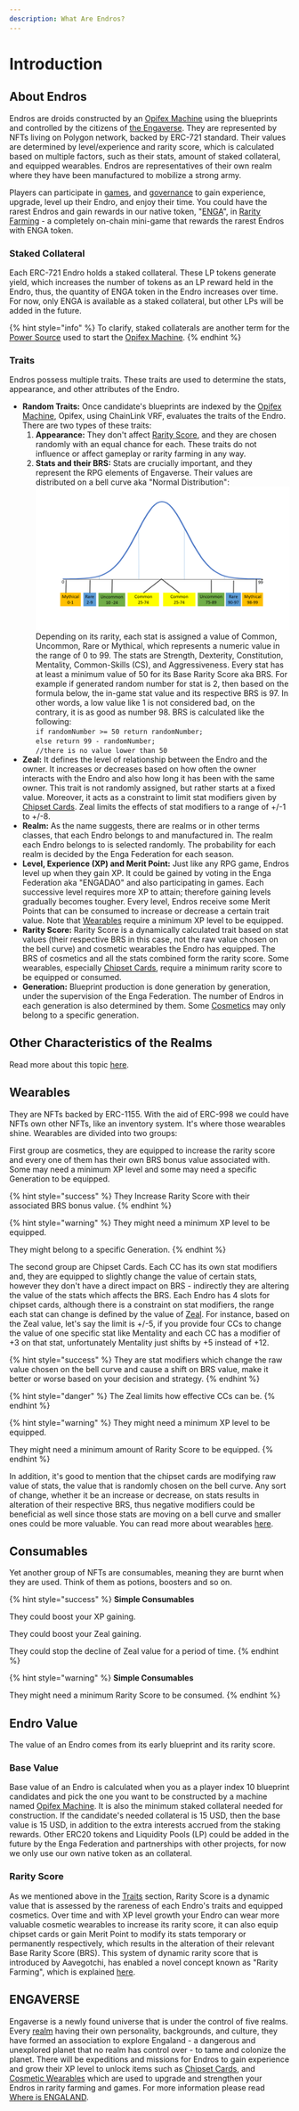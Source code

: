 ```yaml
---
description: What Are Endros?
---
```


# Introduction

## About Endros

Endros are droids constructed by an [Opifex Machine](../gameplay/opifex-machine.md) using the blueprints and controlled by the citizens of [the Engaverse](introduction.md#engaverse). They are represented by NFTs living on Polygon network, backed by ERC-721 standard. Their values are determined by level/experience and rarity score, which is calculated based on multiple factors, such as their stats, amount of staked collateral, and equipped wearables. Endros are representatives of their own realm where they have been manufactured to mobilize a strong army.

Players can participate in [games](../gameplay/games.md), and [governance](../communities/dao.md) to gain experience, upgrade, level up their Endro, and enjoy their time. You could have the rarest Endros and gain rewards in our native token, "[ENGA](../tokenomic-land/enga-token.md)", in [Rarity Farming](../gameplay/rarity-farming.md) - a completely on-chain mini-game that rewards the rarest Endros with ENGA token.

### Staked Collateral

Each ERC-721 Endro holds a staked collateral. These LP tokens generate yield, which increases the number of tokens as an LP reward held in the Endro, thus, the quantity of ENGA token in the Endro increases over time. For now, only ENGA is available as a staked collateral, but other LPs will be added in the future.

{% hint style="info" %}
To clarify, staked collaterals are another term for the [Power Source](../tokenomic-land/collateral.md) used to start the [Opifex Machine](../gameplay/opifex-machine.md).
{% endhint %}

### Traits

Endros possess multiple traits. These traits are used to determine the stats, appearance, and other attributes of the Endro.

* **Random Traits:** Once candidate's blueprints are indexed by the [Opifex Machine](../gameplay/opifex-machine.md), Opifex, using ChainLink VRF, evaluates the traits of the Endro. There are two types of these traits:
  1. **Appearance:** They don't affect [Rarity Score](introduction.md#rarity-score), and they are chosen randomly with an equal chance for each. These traits do not influence or affect gameplay or rarity farming in any way.
  2. **Stats and their BRS:** Stats are crucially important, and they represent the RPG elements of Engaverse. Their values are distributed on a bell curve aka "Normal Distribution":\
     ![](../.gitbook/assets/bell-curve.png)\
     Depending on its rarity, each stat is assigned a value of Common, Uncommon, Rare or Mythical, which represents a numeric value in the range of 0 to 99. The stats are Strength, Dexterity, Constitution, Mentality, Common-Skills (CS), and Aggressiveness. Every stat has at least a minimum value of 50 for its Base Rarity Score aka BRS. For example if generated random number for stat is 2, then based on the formula below, the in-game stat value and its respective BRS is 97. In other words, a low value like 1 is not considered bad, on the contrary, it is as good as number 98. BRS is calculated like the following:\
     `if randomNumber >= 50 return randomNumber;`\
     `else return 99 - randomNumber;`\
     `//there is no value lower than 50`
* **Zeal:** It defines the level of relationship between the Endro and the owner. It increases or decreases based on how often the owner interacts with the Endro and also how long it has been with the same owner. This trait is not randomly assigned, but rather starts at a fixed value. Moreover, it acts as a constraint to limit stat modifiers given by [Chipset Cards](../gameplay/wearables/chipset-cards.md). Zeal limits the effects of stat modifiers to a range of +/-1 to +/-8.
* **Realm:** As the name suggests, there are realms or in other terms classes, that each Endro belongs to and manufactured in. The realm each Endro belongs to is selected randomly. The probability for each realm is decided by the Enga Federation for each season.
* **Level, Experience (XP) and Merit Point:** Just like any RPG game, Endros level up when they gain XP. It could be gained by voting in the Enga Federation aka "ENGADAO" and also participating in games. Each successive level requires more XP to attain; therefore gaining levels gradually becomes tougher. Every level, Endros receive some Merit Points that can be consumed to increase or decrease a certain trait value. Note that [Wearables](../gameplay/wearables/) require a minimum XP level to be equipped.
* **Rarity Score:** Rarity Score is a dynamically calculated trait based on stat values (their respective BRS in this case, not the raw value chosen on the bell curve) and cosmetic wearables the Endro has equipped. The BRS of cosmetics and all the stats combined form the rarity score. Some wearables, especially [Chipset Cards](../gameplay/wearables/chipset-cards.md), require a minimum rarity score to be equipped or consumed.
* **Generation:** Blueprint production is done generation by generation, under the supervision of the Enga Federation. The number of Endros in each generation is also determined by them. Some [Cosmetics](../gameplay/wearables/cosmetics.md) may only belong to a specific generation.

## Other Characteristics of the Realms

Read more about this topic [here](../gameplay/characteristic-of-realms.md).

## Wearables

They are NFTs backed by ERC-1155. With the aid of ERC-998 we could have NFTs own other NFTs, like an inventory system. It's where those wearables shine. Wearables are divided into two groups:

First group are cosmetics, they are equipped to increase the rarity score and every one of them has their own BRS bonus value associated with. Some may need a minimum XP level and some may need a specific Generation to be equipped.

{% hint style="success" %}
They Increase Rarity Score with their associated BRS bonus value.
{% endhint %}

{% hint style="warning" %}
They might need a minimum XP level to be equipped.

They might belong to a specific Generation.
{% endhint %}

The second group are Chipset Cards. Each CC has its own stat modifiers and, they are equipped to slightly change the value of certain stats, however they don't have a direct impact on BRS - indirectly they are altering the value of the stats which affects the BRS. Each Endro has 4 slots for chipset cards, although there is a constraint on stat modifiers, the range each stat can change is defined by the value of [Zeal](../gameplay/traits.md#zeal). For instance, based on the Zeal value, let's say the limit is +/-5, if you provide four CCs to change the value of one specific stat like Mentality and each CC has a modifier of +3 on that stat, unfortunately Mentality just shifts by +5 instead of +12.

{% hint style="success" %}
They are stat modifiers which change the raw value chosen on the bell curve and cause a shift on BRS value, make it better or worse based on your decision and strategy.
{% endhint %}

{% hint style="danger" %}
The Zeal limits how effective CCs can be.
{% endhint %}

{% hint style="warning" %}
They might need a minimum XP level to be equipped.

They might need a minimum amount of Rarity Score to be equipped.
{% endhint %}

In addition, it's good to mention that the chipset cards are modifying raw value of stats, the value that is randomly chosen on the bell curve. Any sort of change, whether it be an increase or decrease, on stats results in alteration of their respective BRS, thus negative modifiers could be beneficial as well since those stats are moving on a bell curve and smaller ones could be more valuable. You can read more about wearables [here](../gameplay/wearables/).

## Consumables

Yet another group of NFTs are consumables, meaning they are burnt when they are used. Think of them as potions, boosters and so on.

{% hint style="success" %}
**Simple Consumables**

They could boost your XP gaining.

They could boost your Zeal gaining.

They could stop the decline of Zeal value for a period of time.
{% endhint %}

{% hint style="warning" %}
**Simple Consumables**

They might need a minimum Rarity Score to be consumed.
{% endhint %}

## Endro Value

The value of an Endro comes from its early blueprint and its rarity score.

### Base Value <a href="#base-value" id="base-value"></a>

Base value of an Endro is calculated when you as a player index 10 blueprint candidates and pick the one you want to be constructed by a machine named [Opifex Machine](../gameplay/opifex-machine.md). It is also the minimum staked collateral needed for construction. If the candidate's needed collateral is 15 USD, then the base value is 15 USD, in addition to the extra interests accrued from the staking rewards. Other ERC20 tokens and Liquidity Pools (LP) could be added in the future by the Enga Federation and partnerships with other projects, for now we only use our own native token as an collateral.

### Rarity Score

As we mentioned above in the [Traits](introduction.md#traits) section, Rarity Score is a dynamic value that is assessed by the rareness of each Endro's traits and equipped cosmetics. Over time and with XP level growth your Endro can wear more valuable cosmetic wearables to increase its rarity score, it can also equip chipset cards or gain Merit Point to modify its stats temporary or permanently respectively, which results in the alteration of their relevant Base Rarity Score (BRS). This system of dynamic rarity score that is introduced by Aavegotchi, has enabled a novel concept known as "Rarity Farming", which is explained [here](../gameplay/rarity-farming.md).

## ENGAVERSE

Engaverse is a newly found universe that is under the control of five realms. Every [realm](../gameplay/characteristic-of-realms.md) having their own personality, backgrounds, and culture, they have formed an association to explore Engaland - a dangerous and unexplored planet that no realm has control over - to tame and colonize the planet. There will be expeditions and missions for Endros to gain experience and grow their XP level to unlock items such as [Chipset Cards](../gameplay/wearables/chipset-cards.md), and [Cosmetic Wearables](../gameplay/wearables/cosmetics.md) which are used to upgrade and strengthen your Endros in rarity farming and games. For more information please read [Where is ENGALAND](../).
